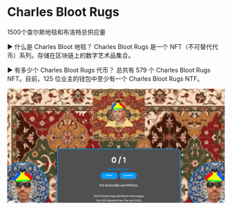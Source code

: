 # Charles Bloot Rugs

1500个查尔斯地毯和布洛特总供应量

▶ 什么是 Charles Bloot 地毯？
Charles Bloot Rugs 是一个 NFT（不可替代代币）系列。存储在区块链上的数字艺术品集合。

▶ 有多少个 Charles Bloot Rugs 代币？
总共有 579 个 Charles Bloot Rugs NFT。目前，125 位业主的钱包中至少有一个 Charles Bloot Rugs NTF。

![nft](32123214_new.png)
